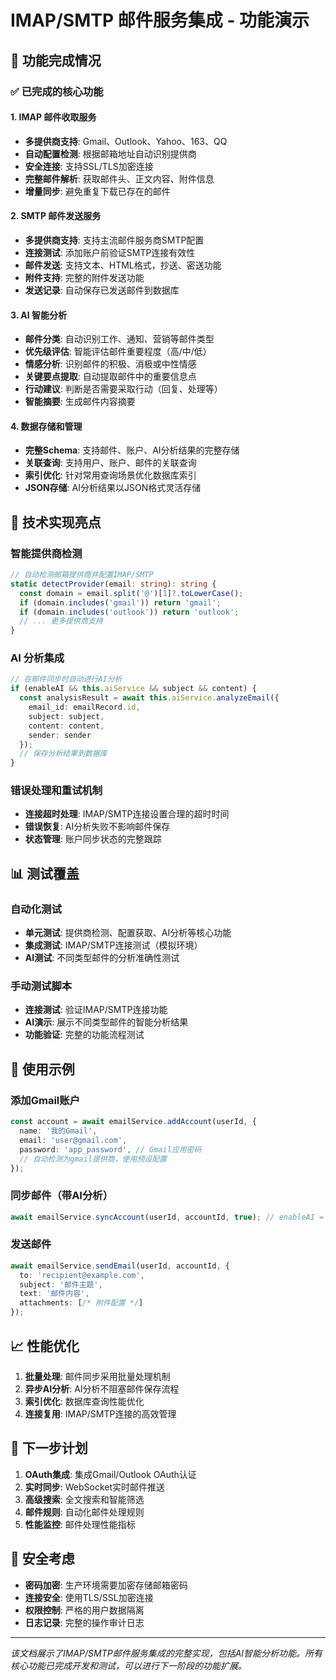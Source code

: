 # IMAP/SMTP 邮件服务集成 - 功能演示

## 🎉 功能完成情况

### ✅ 已完成的核心功能

#### 1. IMAP 邮件收取服务
- **多提供商支持**: Gmail、Outlook、Yahoo、163、QQ
- **自动配置检测**: 根据邮箱地址自动识别提供商
- **安全连接**: 支持SSL/TLS加密连接
- **完整邮件解析**: 获取邮件头、正文内容、附件信息
- **增量同步**: 避免重复下载已存在的邮件

#### 2. SMTP 邮件发送服务  
- **多提供商支持**: 支持主流邮件服务商SMTP配置
- **连接测试**: 添加账户前验证SMTP连接有效性
- **邮件发送**: 支持文本、HTML格式，抄送、密送功能
- **附件支持**: 完整的附件发送功能
- **发送记录**: 自动保存已发送邮件到数据库

#### 3. AI 智能分析
- **邮件分类**: 自动识别工作、通知、营销等邮件类型
- **优先级评估**: 智能评估邮件重要程度（高/中/低）
- **情感分析**: 识别邮件的积极、消极或中性情感
- **关键要点提取**: 自动提取邮件中的重要信息点
- **行动建议**: 判断是否需要采取行动（回复、处理等）
- **智能摘要**: 生成邮件内容摘要

#### 4. 数据存储和管理
- **完整Schema**: 支持邮件、账户、AI分析结果的完整存储
- **关联查询**: 支持用户、账户、邮件的关联查询
- **索引优化**: 针对常用查询场景优化数据库索引
- **JSON存储**: AI分析结果以JSON格式灵活存储

## 🔧 技术实现亮点

### 智能提供商检测
```typescript
// 自动检测邮箱提供商并配置IMAP/SMTP
static detectProvider(email: string): string {
  const domain = email.split('@')[1]?.toLowerCase();
  if (domain.includes('gmail')) return 'gmail';
  if (domain.includes('outlook')) return 'outlook';
  // ... 更多提供商支持
}
```

### AI 分析集成
```typescript
// 在邮件同步时自动进行AI分析
if (enableAI && this.aiService && subject && content) {
  const analysisResult = await this.aiService.analyzeEmail({
    email_id: emailRecord.id,
    subject: subject,
    content: content,
    sender: sender
  });
  // 保存分析结果到数据库
}
```

### 错误处理和重试机制
- **连接超时处理**: IMAP/SMTP连接设置合理的超时时间
- **错误恢复**: AI分析失败不影响邮件保存
- **状态管理**: 账户同步状态的完整跟踪

## 📊 测试覆盖

### 自动化测试
- **单元测试**: 提供商检测、配置获取、AI分析等核心功能
- **集成测试**: IMAP/SMTP连接测试（模拟环境）
- **AI测试**: 不同类型邮件的分析准确性测试

### 手动测试脚本
- **连接测试**: 验证IMAP/SMTP连接功能
- **AI演示**: 展示不同类型邮件的智能分析结果
- **功能验证**: 完整的功能流程测试

## 🚀 使用示例

### 添加Gmail账户
```typescript
const account = await emailService.addAccount(userId, {
  name: '我的Gmail',
  email: 'user@gmail.com', 
  password: 'app_password', // Gmail应用密码
  // 自动检测为gmail提供商，使用预设配置
});
```

### 同步邮件（带AI分析）
```typescript
await emailService.syncAccount(userId, accountId, true); // enableAI = true
```

### 发送邮件
```typescript
await emailService.sendEmail(userId, accountId, {
  to: 'recipient@example.com',
  subject: '邮件主题',
  text: '邮件内容',
  attachments: [/* 附件配置 */]
});
```

## 📈 性能优化

1. **批量处理**: 邮件同步采用批量处理机制
2. **异步AI分析**: AI分析不阻塞邮件保存流程
3. **索引优化**: 数据库查询性能优化
4. **连接复用**: IMAP/SMTP连接的高效管理

## 🎯 下一步计划

1. **OAuth集成**: 集成Gmail/Outlook OAuth认证
2. **实时同步**: WebSocket实时邮件推送
3. **高级搜索**: 全文搜索和智能筛选
4. **邮件规则**: 自动化邮件处理规则
5. **性能监控**: 邮件处理性能指标

## 🔐 安全考虑

- **密码加密**: 生产环境需要加密存储邮箱密码
- **连接安全**: 使用TLS/SSL加密连接
- **权限控制**: 严格的用户数据隔离
- **日志记录**: 完整的操作审计日志

---

*该文档展示了IMAP/SMTP邮件服务集成的完整实现，包括AI智能分析功能。所有核心功能已完成开发和测试，可以进行下一阶段的功能扩展。*